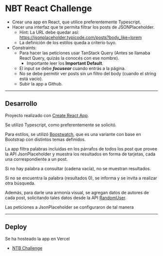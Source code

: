 # NBT React Challenge

- Crear una app en React, que utilice preferentemente Typescript.
- Hacer una interfaz que te permita filtrar los posts de JSONPlaceholder.
    - Hint: La URL debe quedar así: https://jsonplaceholder.typicode.com/posts?body_like=lorem
    - La definición de los estilos queda a criterio tuyo.
- Constraints:
    - Para hacer las peticiones usar TanStack Query (Antes se llamaba React Query, quizás la conocés con ese nombre).
        - Importante leer los **Important Default**.
    - El input se debe ***focusear*** cuando entrás a la página.
    - No se debe permitir ver posts sin un filtro del body (cuando el string está vacío).
    - Subir la app a Github.

___

## Desarrollo

Proyecto realizado con [Create React App](https://github.com/facebook/create-react-app).

Se utilizó Typescript, como preferentemente se solicitó.

Para estilos, se utilizó [Boostwatch](https://bootswatch.com/), que es una variante con base en Bootstrap con distintos temas definidos.

La app filtra palabras incluidas en los párrafos de todos los post que provee la API JsonPlaceholder y muestra los resultados en forma de tarjetas, cada una correspondiente a un post.

Si no hay palabra a consultar (cadena vacía), no se muestran resultados.

Si no se encuentra la palabra (resultados 0), se informa y se invita a realizar otra búsqueda.


Además, para darle una armonía visual, se agregan datos de autores de cada post, solicitando tales datos desde la API [RandomUser](https://randomuser.me/).

Las peticiones a JsonPlaceholder se configuraron de tal manera

___

## Deploy

Se ha hosteado la app en Vercel

- [NTB Challenge](https://ntbchallenge.vercel.app/)

